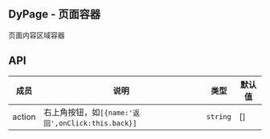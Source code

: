 ## DyPage - 页面容器
  页面内容区域容器
## API
| 成员 | 说明 | 类型 | 默认值 |
| --- | --- | --- | --- |
| action | 右上角按钮，如`[{name:'返回',onClick:this.back}]` | `string` | [] |